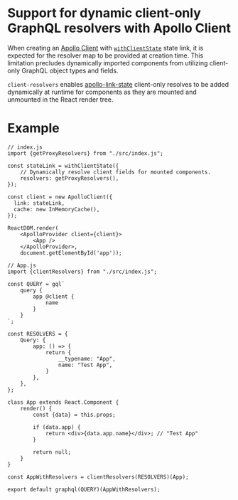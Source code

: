 # Support for dynamic client-only GraphQL resolvers with Apollo Client

When creating an [Apollo Client](https://github.com/apollographql/apollo-client) with [`withClientState`](https://github.com/apollographql/apollo-link-state) state link, it is expected for the resolver map to be provided at creation time. This limitation precludes dynamically imported components from utilizing client-only GraphQL object types and fields.

`client-resolvers` enables [apollo-link-state](https://github.com/apollographql/apollo-link-state) client-only resolves to be added dynamically at runtime for components as they are mounted and unmounted in the React render tree.

# Example

```
// index.js
import {getProxyResolvers} from "./src/index.js";

const stateLink = withClientState({
    // Dynamically resolve client fields for mounted components.
    resolvers: getProxyResolvers(),
});

const client = new ApolloClient({
  link: stateLink,
  cache: new InMemoryCache(),
});

ReactDOM.render(
    <ApolloProvider client={client}>
        <App />
    </ApolloProvider>,
    document.getElementById('app'));
```

```
// App.js
import {clientResolvers} from "./src/index.js";

const QUERY = gql`
    query {
        app @client {
            name
        }
    }
`;

const RESOLVERS = {
    Query: {
        app: () => {
            return {
                __typename: "App",
                name: "Test App",
            }
        },
    },
};

class App extends React.Component {
    render() {
        const {data} = this.props;

        if (data.app) {
            return <div>{data.app.name}</div>; // "Test App"
        }

        return null;
    }
}

const AppWithResolvers = clientResolvers(RESOLVERS)(App);

export default graphql(QUERY)(AppWithResolvers);
```